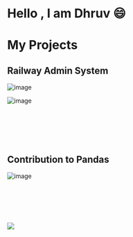 # Hello  , I am Dhruv            😄
<!--
**DhruvBShetty/DhruvBShetty** is a ✨ _special_ ✨ repository because its `README.md` (this file) appears on your GitHub profile.

Here are some ideas to get you started:

- 🔭 I’m currently working on ...
- 🌱 I’m currently learning ...
- 👯 I’m looking to collaborate on ...
- 🤔 I’m looking for help with ...
- 💬 Ask me about ...
- 📫 How to reach me: ...
- 😄 Pronouns: ...
- ⚡ Fun fact: ...
-->

# My Projects
## Railway Admin System
![image](https://github.com/DhruvBShetty/DhruvBShetty/assets/50010452/db269c73-2694-450c-a58d-535655fac57d)

![image](https://github.com/DhruvBShetty/DhruvBShetty/assets/50010452/06b37fa6-1a60-4013-acba-cd5890b37048)
<br/>
<br/>
<br/>
<br/>
<br/>
<br/>


## Contribution to Pandas
![image](https://github.com/DhruvBShetty/DhruvBShetty/assets/50010452/05c68b24-815a-4101-adf1-dfaef91da82f)
<br/>
<br/>
<br/>
<br/>
<br/>
<br/>


![](https://github-stats-alpha.vercel.app/api?username=DhruvBShetty&count_private=true)



